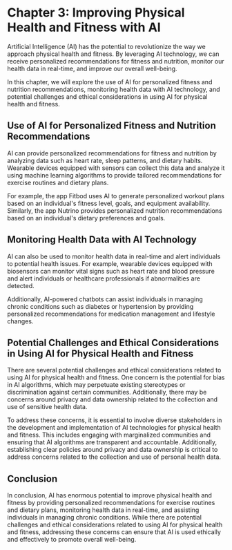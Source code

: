 Chapter 3: Improving Physical Health and Fitness with AI
========================================================

Artificial Intelligence (AI) has the potential to revolutionize the way we approach physical health and fitness. By leveraging AI technology, we can receive personalized recommendations for fitness and nutrition, monitor our health data in real-time, and improve our overall well-being.

In this chapter, we will explore the use of AI for personalized fitness and nutrition recommendations, monitoring health data with AI technology, and potential challenges and ethical considerations in using AI for physical health and fitness.

Use of AI for Personalized Fitness and Nutrition Recommendations
----------------------------------------------------------------

AI can provide personalized recommendations for fitness and nutrition by analyzing data such as heart rate, sleep patterns, and dietary habits. Wearable devices equipped with sensors can collect this data and analyze it using machine learning algorithms to provide tailored recommendations for exercise routines and dietary plans.

For example, the app Fitbod uses AI to generate personalized workout plans based on an individual's fitness level, goals, and equipment availability. Similarly, the app Nutrino provides personalized nutrition recommendations based on an individual's dietary preferences and goals.

Monitoring Health Data with AI Technology
-----------------------------------------

AI can also be used to monitor health data in real-time and alert individuals to potential health issues. For example, wearable devices equipped with biosensors can monitor vital signs such as heart rate and blood pressure and alert individuals or healthcare professionals if abnormalities are detected.

Additionally, AI-powered chatbots can assist individuals in managing chronic conditions such as diabetes or hypertension by providing personalized recommendations for medication management and lifestyle changes.

Potential Challenges and Ethical Considerations in Using AI for Physical Health and Fitness
-------------------------------------------------------------------------------------------

There are several potential challenges and ethical considerations related to using AI for physical health and fitness. One concern is the potential for bias in AI algorithms, which may perpetuate existing stereotypes or discrimination against certain communities. Additionally, there may be concerns around privacy and data ownership related to the collection and use of sensitive health data.

To address these concerns, it is essential to involve diverse stakeholders in the development and implementation of AI technologies for physical health and fitness. This includes engaging with marginalized communities and ensuring that AI algorithms are transparent and accountable. Additionally, establishing clear policies around privacy and data ownership is critical to address concerns related to the collection and use of personal health data.

Conclusion
----------

In conclusion, AI has enormous potential to improve physical health and fitness by providing personalized recommendations for exercise routines and dietary plans, monitoring health data in real-time, and assisting individuals in managing chronic conditions. While there are potential challenges and ethical considerations related to using AI for physical health and fitness, addressing these concerns can ensure that AI is used ethically and effectively to promote overall well-being.
